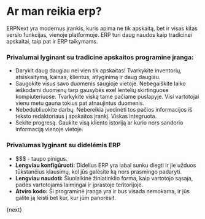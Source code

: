 <!-- add-breadcrumbs -->
# Ar man reikia erp?

ERPNext yra modernus įrankis, kuris apima ne tik apskaitą, bet ir visas kitas
verslo funkcijas, vienoje platformoje. ERP turi daug naudos kaip
tradicinei apskaitai, taip pat ir ERP taikymams.

### Privalumai lyginant su tradicine apskaitos programine įranga:

  * Darykit daug daugiau nei vien tik apskaitas! Tvarkykite inventorių, atsiskaitymą, kainas, klientus, atlyginimą ir daug daugiau.
  * Saugokite visus savo duomenis saugioje vietoje. Nebegaiškite laiko ieškodami duomenų tarp gausybės exel lentelių skirtinguose kompiuteriuose. Tvarkykite viską tame pačiame puslapyje. Visi vartotojai vienu metu gauna tokius pat atnaujintus duomenis.
  * Nebedubliuokite darbų. Nebereikia įvedinėti tos pačios informacijos iš teksto redaktoriaus į apskaitos įrankį. Viskas integruota.
  * Sekite progresą. Gaukite visą kliento istoriją ar kurio nors sandorio informaciją vienoje vietoje.

### Privalumas lyginant su didelėmis ERP

  * $$$ - taupo pinigus.
  * **Lengviau konfigūruoti:** Didelius ERP yra labai sunku diegti ir jie užduos tūkstančius klausimų, kol jūs galėsite ką nors prasmingo padaryti.
  * **Lengviau naudoti:** Šiuolaikinė žiniatinklio forma, kaip vartotojo sąsaja, padės vartotojams laimingai ir įprastoje teritorijoje.
  * **Atviro kodo:** Ši programinė įranga yra ir bus visada nemokama, ir jūs galite ją leisti bet kur, kur jūm panorėsit.

{next}

